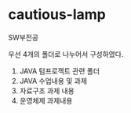 # cautious-lamp
SW부전공

우선 4개의 폴더로 나누어서 구성하였다.
1. JAVA 텀프로젝트 관련 폴더
2. JAVA 수업내용 및 과제
3. 자료구조 과제 내용
4. 운영체제 과제내용

